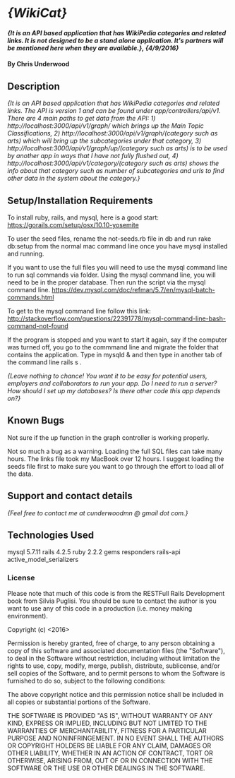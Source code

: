 # _{WikiCat}_

#### _{It is an API based application that has WikiPedia categories and related links. It is not designed to be a stand alone application. It's partners will be mentioned here when they are available.}, {4/9/2016}_

#### By Chris Underwood

## Description

_{It is an API based application that has WikiPedia categories and related links. The API is version 1 and can be found under app/controllers/api/v1. There are 4 main paths to get data from the API: 1) http://localhost:3000/api/v1/graph/ which brings up the Main Topic Classifications, 2) http://localhost:3000/api/v1/graph/(category such as arts) which will bring up the subcategories under that category, 3) http://localhost:3000/api/v1/graph/up/(category such as arts) is to be used by another app in ways that I have not fully flushed out, 4) http://localhost:3000/api/v1/category/(category such as arts) shows the info about that category such as number of subcategories and urls to find other data in the system about the category.}_

## Setup/Installation Requirements

To install ruby, rails, and mysql, here is a good start: https://gorails.com/setup/osx/10.10-yosemite

To user the seed files, rename the not-seeds.rb file in db and run rake db:setup from the normal mac command line once you have mysql installed and running.

If you want to use the full files you will need to use the mysql command line to run sql commands via folder. Using the mysql command line, you will need to be in the proper database. Then run the script via the mysql command line. https://dev.mysql.com/doc/refman/5.7/en/mysql-batch-commands.html

To get to the mysql command line follow this link: http://stackoverflow.com/questions/22391778/mysql-command-line-bash-command-not-found

If the program is stopped and you want to start it again, say if the computer was turned off, you go to the commmand line and migrate the folder that contains the application. Type in mysqld & <return> and then type in another tab of the command line rails s <return>.

_{Leave nothing to chance! You want it to be easy for potential users, employers and collaborators to run your app. Do I need to run a server? How should I set up my databases? Is there other code this app depends on?}_

## Known Bugs

Not sure if the up function in the graph controller is working properly.

Not so much a bug as a warning. Loading the full SQL files can take many hours. The links file took my MacBook over 12 hours. I suggest loading the seeds file first to make sure you want to go through the effort to load all of the data.

## Support and contact details

_{Feel free to contact me at cunderwoodmn @ gmail dot com.}_

## Technologies Used

mysql 5.7.11
rails 4.2.5
ruby 2.2.2
gems
  responders
  rails-api
  active_model_serializers

### License

Please note that much of this code is from the RESTFull Rails Development book from Silvia Puglisi. You should be sure to contact the author is you want to use any of this code in a production (i.e. money making environment).

Copyright (c) <2016> <Chris Underwood>


Permission is hereby granted, free of charge, to any person obtaining a copy of this software and associated documentation files (the "Software"), to deal in the Software without restriction, including without limitation the rights to use, copy, modify, merge, publish, distribute, sublicense, and/or sell copies of the Software, and to permit persons to whom the Software is furnished to do so, subject to the following conditions:

The above copyright notice and this permission notice shall be included in all copies or substantial portions of the Software.

THE SOFTWARE IS PROVIDED "AS IS", WITHOUT WARRANTY OF ANY KIND, EXPRESS OR IMPLIED, INCLUDING BUT NOT LIMITED TO THE WARRANTIES OF MERCHANTABILITY, FITNESS FOR A PARTICULAR PURPOSE AND NONINFRINGEMENT. IN NO EVENT SHALL THE AUTHORS OR COPYRIGHT HOLDERS BE LIABLE FOR ANY CLAIM, DAMAGES OR OTHER LIABILITY, WHETHER IN AN ACTION OF CONTRACT, TORT OR OTHERWISE, ARISING FROM, OUT OF OR IN CONNECTION WITH THE SOFTWARE OR THE USE OR OTHER DEALINGS IN THE SOFTWARE.
